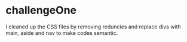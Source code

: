 # challengeOne

I cleaned up the CSS files by removing reduncies and replace divs with main, aside and nav to make codes semantic. 